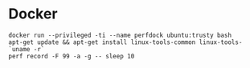 # Docker

    docker run --privileged -ti --name perfdock ubuntu:trusty bash
    apt-get update && apt-get install linux-tools-common linux-tools-`uname -r`
    perf record -F 99 -a -g -- sleep 10



